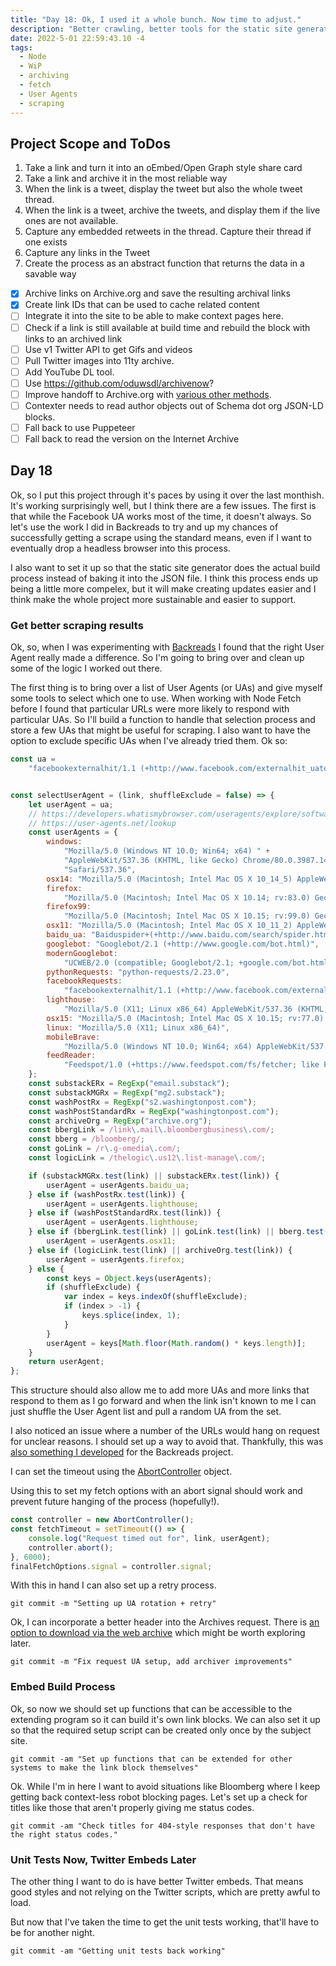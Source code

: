```yaml
---
title: "Day 18: Ok, I used it a whole bunch. Now time to adjust."
description: "Better crawling, better tools for the static site generator."
date: 2022-5-01 22:59:43.10 -4
tags:
  - Node
  - WiP
  - archiving
  - fetch
  - User Agents
  - scraping
---
```


## Project Scope and ToDos

1. Take a link and turn it into an oEmbed/Open Graph style share card
2. Take a link and archive it in the most reliable way
3. When the link is a tweet, display the tweet but also the whole tweet thread.
4. When the link is a tweet, archive the tweets, and display them if the live ones are not available.
5. Capture any embedded retweets in the thread. Capture their thread if one exists
6. Capture any links in the Tweet
7. Create the process as an abstract function that returns the data in a savable way

- [x] Archive links on Archive.org and save the resulting archival links
- [x] Create link IDs that can be used to cache related content
- [ ] Integrate it into the site to be able to make context pages here.
- [ ] Check if a link is still available at build time and rebuild the block with links to an archived link
- [ ] Use v1 Twitter API to get Gifs and videos
- [ ] Pull Twitter images into 11ty archive.
- [ ] Add YouTube DL tool.
- [ ] Use https://github.com/oduwsdl/archivenow?
- [ ] Improve handoff to Archive.org with [various other methods](https://twitter.com/Chronotope/status/1517116475601043456).
- [ ] Contexter needs to read author objects out of Schema dot org JSON-LD blocks.
- [ ] Fall back to use Puppeteer
- [ ] Fall back to read the version on the Internet Archive

## Day 18

Ok, so I put this project through it's paces by using it over the last monthish. It's working surprisingly well, but I think there are a few issues. The first is that while the Facebook UA works most of the time, it doesn't always. So let's use the work I did in Backreads to try and up my chances of successfully getting a scrape using the standard means, even if I want to eventually drop a headless browser into this process.

I also want to set it up so that the static site generator does the actual build process instead of baking it into the JSON file. I think this process ends up being a little more compelex, but it will make creating updates easier and I think make the whole project more sustainable and easier to support.

### Get better scraping results

Ok, so, when I was experimenting with [Backreads](https://github.com/AramZS/backreads/) I found that the right User Agent really made a difference. So I'm going to bring over and clean up some of the logic I worked out there.

The first thing is to bring over a list of User Agents (or UAs) and give myself some tools to select which one to use. When working with Node Fetch before I found that particular URLs were more likely to respond with particular UAs. So I'll build a function to handle that selection process and store a few UAs that might be useful for scraping. I also want to have the option to exclude specific UAs when I've already tried them. Ok so:

```javascript
const ua =
	"facebookexternalhit/1.1 (+http://www.facebook.com/externalhit_uatext.php)";


const selectUserAgent = (link, shuffleExclude = false) => {
	let userAgent = ua;
	// https://developers.whatismybrowser.com/useragents/explore/software_type_specific/?utm_source=whatismybrowsercom&utm_medium=internal&utm_campaign=breadcrumbs
	// https://user-agents.net/lookup
	const userAgents = {
		windows:
			"Mozilla/5.0 (Windows NT 10.0; Win64; x64) " +
			"AppleWebKit/537.36 (KHTML, like Gecko) Chrome/80.0.3987.149 " +
			"Safari/537.36",
		osx14: "Mozilla/5.0 (Macintosh; Intel Mac OS X 10_14_5) AppleWebKit/537.36 (KHTML, like Gecko) Chrome/86.0.4240.198 Safari/537.36 OPR/72.0.3815.400",
		firefox:
			"Mozilla/5.0 (Macintosh; Intel Mac OS X 10.14; rv:83.0) Gecko/20100101 Firefox/83.0",
		firefox99:
			"Mozilla/5.0 (Macintosh; Intel Mac OS X 10.15; rv:99.0) Gecko/20100101 Firefox/99.0",
		osx11: "Mozilla/5.0 (Macintosh; Intel Mac OS X 10_11_2) AppleWebKit/601.3.9 (KHTML, like Gecko) Version/9.0.2 Safari/601.3.9",
		baidu_ua: "Baiduspider+(+http://www.baidu.com/search/spider.htm)",
		googlebot: "Googlebot/2.1 (+http://www.google.com/bot.html)",
		modernGooglebot:
			"UCWEB/2.0 (compatible; Googlebot/2.1; +google.com/bot.html)",
		pythonRequests: "python-requests/2.23.0",
		facebookRequests:
			"facebookexternalhit/1.1 (+http://www.facebook.com/externalhit_uatext.php)",
		lighthouse:
			"Mozilla/5.0 (X11; Linux x86_64) AppleWebKit/537.36 (KHTML, like Gecko; Google Page Speed Insights) Chrome/41.0.2272.118 Safari/537.36",
		osx15: "Mozilla/5.0 (Macintosh; Intel Mac OS X 10.15; rv:77.0) Gecko/20100101 Firefox/77.0",
		linux: "Mozilla/5.0 (X11; Linux x86_64)",
		mobileBrave:
			"Mozilla/5.0 (Windows NT 10.0; Win64; x64) AppleWebKit/537.36 (KHTML, like Gecko) Chrome/75.0.3770.38 Safari/537.36 Brave/75",
		feedReader:
			"Feedspot/1.0 (+https://www.feedspot.com/fs/fetcher; like FeedFetcher-Google)",
	};
	const substackERx = RegExp("email.substack");
	const substackMGRx = RegExp("mg2.substack");
	const washPostRx = RegExp("s2.washingtonpost.com");
	const washPostStandardRx = RegExp("washingtonpost.com");
	const archiveOrg = RegExp("archive.org");
	const bbergLink = /link\.mail\.bloombergbusiness\.com/;
	const bberg = /bloomberg/;
	const goLink = /r\.g-omedia\.com/;
	const logicLink = /thelogic\.us12\.list-manage\.com/;

	if (substackMGRx.test(link) || substackERx.test(link)) {
		userAgent = userAgents.baidu_ua;
	} else if (washPostRx.test(link)) {
		userAgent = userAgents.lighthouse;
	} else if (washPostStandardRx.test(link)) {
		userAgent = userAgents.lighthouse;
	} else if (bbergLink.test(link) || goLink.test(link) || bberg.test(link)) {
		userAgent = userAgents.osx11;
	} else if (logicLink.test(link) || archiveOrg.test(link)) {
		userAgent = userAgents.firefox;
	} else {
		const keys = Object.keys(userAgents);
		if (shuffleExclude) {
			var index = keys.indexOf(shuffleExclude);
			if (index > -1) {
				keys.splice(index, 1);
			}
		}
		userAgent = keys[Math.floor(Math.random() * keys.length)];
	}
	return userAgent;
};
```

This structure should also allow me to add more UAs and more links that respond to them as I go forward and when the link isn't known to me I can just shuffle the User Agent list and pull a random UA from the set.

I also noticed an issue where a number of the URLs would hang on request for unclear reasons. I should set up a way to avoid that. Thankfully, this was [also something I developed](https://github.com/AramZS/backreads/blob/main/lambdas/html-from-email/parsing-tools.js#L301) for the Backreads project.

I can set the timeout using the [AbortController](https://www.npmjs.com/package/abort-controller) object.

Using this to set my fetch options with an abort signal should work and prevent future hanging of the process (hopefully!).

```javascript
const controller = new AbortController();
const fetchTimeout = setTimeout(() => {
	console.log("Request timed out for", link, userAgent);
	controller.abort();
}, 6000);
finalFetchOptions.signal = controller.signal;
```

With this in hand I can also set up a retry process.

`git commit -m "Setting up UA rotation + retry"`

Ok, I can incorporate a better header into the Archives request. There is [an option to download via the web archive](https://github.com/MaxBittker/nyt-first-said/blob/master/parsers/archive_bounce.py#L17) which might be worth exploring later.

`git commit -m "Fix request UA setup, add archiver improvements"`

### Embed Build Process

Ok, so now we should set up functions that can be accessible to the extending program so it can build it's own link blocks. We can also set it up so that the required setup script can be created only once by the subject site.

`git commit -am "Set up functions that can be extended for other systems to make the link block themselves"`

Ok. While I'm in here I want to avoid situations like Bloomberg where I keep getting back context-less robot blocking pages. Let's set up a check for titles like those that aren't properly giving me status codes.

`git commit -am "Check titles for 404-style responses that don't have the right status codes."`

### Unit Tests Now, Twitter Embeds Later

The other thing I want to do is have better Twitter embeds. That means good styles and not relying on the Twitter scripts, which are pretty awful to load.

But now that I've taken the time to get the unit tests working, that'll have to be for another night.

`git commit -am "Getting unit tests back working"`
